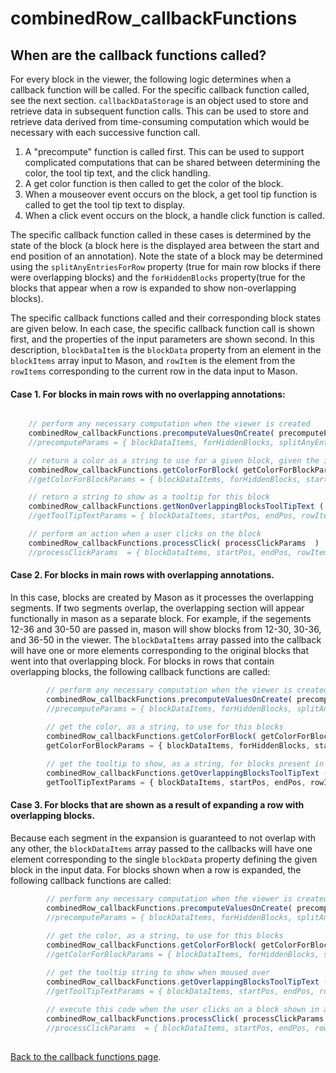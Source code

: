 
# combinedRow_callbackFunctions

## When are the callback functions called?
For every block in the viewer, the following logic determines when a callback function will be called. For the specific callback function called, see the next section. `callbackDataStorage` is an object used to store and retrieve data in subsequent function calls. This can be used to store and retrieve data derived from time-consuming computation which would be necessary with each successive function call.

1. A "precompute" function is called first.  This can be used to support complicated computations that can be shared between determining the color, the tool tip text, and the click handling.
2. A get color function is then called to get the color of the block.
3. When a mouseover event occurs on the block, a get tool tip function is called to get the tool tip text to display.
4. When a click event occurs on the block, a handle click function is called.

The specific callback function called in these cases is determined by the state of the block (a block here is the displayed area between the start and end position of an annotation). Note the state of a block may be determined using the `splitAnyEntriesForRow` property (true for main row blocks if there were overlapping blocks) and the `forHiddenBlocks` property(true for the blocks that appear when a row is expanded to show non-overlapping blocks).

The specific callback functions called and their corresponding block states are given below. In each case, the specific callback function call is shown first, and the properties of the input parameters are shown second. In this description, `blockDataItem` is the `blockData` property from an element in the `blockItems` array input to Mason, and `rowItem` is the element from the `rowItems` corresponding to the current row in the data input to Mason.

#### Case 1.  For blocks in main rows with no overlapping annotations:

```javascript

	// perform any necessary computation when the viewer is created
	combinedRow_callbackFunctions.precomputeValuesOnCreate( precomputeParams )
	//precomputeParams = { blockDataItems, forHiddenBlocks, splitAnyEntriesForRow, startPos, endPos, rowItem, callbackDataStorage }

	// return a color as a string to use for a given block, given the input parameters
	combinedRow_callbackFunctions.getColorForBlock( getColorForBlockParams )
	//getColorForBlockParams = { blockDataItems, forHiddenBlocks, startPos, endPos, rowItem, callbackDataStorage }

	// return a string to show as a tooltip for this block
	combinedRow_callbackFunctions.getNonOverlappingBlocksToolTipText ( getToolTipTextParams )
	//getToolTipTextParams = { blockDataItems, startPos, endPos, rowItem, callbackDataStorage }

	// perform an action when a user clicks on the block
	combinedRow_callbackFunctions.processClick( processClickParams  )
	//processClickParams  = { blockDataItems, startPos, endPos, rowItem, callbackDataStorage	}
```


#### Case 2.  For blocks in main rows with overlapping annotations.


In this case, blocks are created by Mason as it processes the overlapping segments. If two segments overlap, the overlapping section will appear functionally in mason as a separate block. For example, if the segements 12-36 and 30-50 are passed in, mason will show blocks from 12-30, 30-36, and 36-50 in the viewer. The `blockDataItems` array passed into the callback will have one or more elements corresponding to the original blocks that went into that overlapping block. For blocks in rows that contain overlapping blocks, the following callback functions are called:

```javascript
		// perform any necessary computation when the viewer is created
		combinedRow_callbackFunctions.precomputeValuesOnCreate( precomputeParams )
		//precomputeParams = { blockDataItems, forHiddenBlocks, splitAnyEntriesForRow, startPos, endPos, rowItem, callbackDataStorage }
		
		// get the color, as a string, to use for this blocks
		combinedRow_callbackFunctions.getColorForBlock( getColorForBlockParams )
		getColorForBlockParams = { blockDataItems, forHiddenBlocks, startPos, endPos, rowItem, callbackDataStorage }

		// get the tooltip to show, as a string, for blocks present in rows with overlapping blocks	
		combinedRow_callbackFunctions.getOverlappingBlocksToolTipText ( getToolTipTextParams )
		getToolTipTextParams = { blockDataItems, startPos, endPos, rowItem, callbackDataStorage }
```

#### Case 3.  For blocks that are shown as a result of expanding a row with overlapping blocks.

Because each segment in the expansion is guaranteed to not overlap with any other, the `blockDataItems` array passed to the callbacks will have one element corresponding to the single `blockData` property defining the given block in the input data. For blocks shown when a row is expanded, the following callback functions are called:

```javascript
		// perform any necessary computation when the viewer is created
		combinedRow_callbackFunctions.precomputeValuesOnCreate( precomputeParams )
		//precomputeParams = { blockDataItems, forHiddenBlocks, splitAnyEntriesForRow, startPos, endPos, rowItem, callbackDataStorage }
		
		// get the color, as a string, to use for this blocks
		combinedRow_callbackFunctions.getColorForBlock( getColorForBlockParams )
		//getColorForBlockParams = { blockDataItems, forHiddenBlocks, startPos, endPos, rowItem, callbackDataStorage }

		// get the tooltip string to show when moused over
		combinedRow_callbackFunctions.getOverlappingBlocksToolTipText ( getToolTipTextParams )
		//getToolTipTextParams = { blockDataItems, startPos, endPos, rowItem, callbackDataStorage }
		
		// execute this code when the user clicks on a block shown in an expanded row
		combinedRow_callbackFunctions.processClick( processClickParams  )
		//processClickParams  = { blockDataItems, startPos, endPos, rowItem, callbackDataStorage	}
		
```

<a href="../callback_functions.md">Back to the callback functions page</a>.
